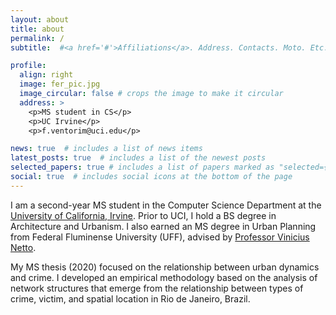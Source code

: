 ```yaml
---
layout: about
title: about
permalink: /
subtitle:  #<a href='#'>Affiliations</a>. Address. Contacts. Moto. Etc.

profile:
  align: right
  image: fer_pic.jpg
  image_circular: false # crops the image to make it circular
  address: >
    <p>MS student in CS</p>
    <p>UC Irvine</p>
    <p>f.ventorim@uci.edu</p>

news: true  # includes a list of news items
latest_posts: true  # includes a list of the newest posts
selected_papers: true # includes a list of papers marked as "selected={true}"
social: true  # includes social icons at the bottom of the page
---
```

I am a second-year MS student in the Computer Science Department at the [University of California, Irvine](https://uci.edu/). Prior to UCI, I hold a BS degree in Architecture and Urbanism. I also earned an MS degree in Urban Planning from Federal Fluminense University (UFF), advised by [Professor Vinicius Netto](https://scholar.google.co.uk/citations?user=wGMsjegAAAAJ&hl=en).

My MS thesis (2020) focused on the relationship between urban dynamics and crime. I developed an empirical methodology based on the analysis of network structures that emerge from the relationship between types of crime, victim, and spatial location in Rio de Janeiro, Brazil.
